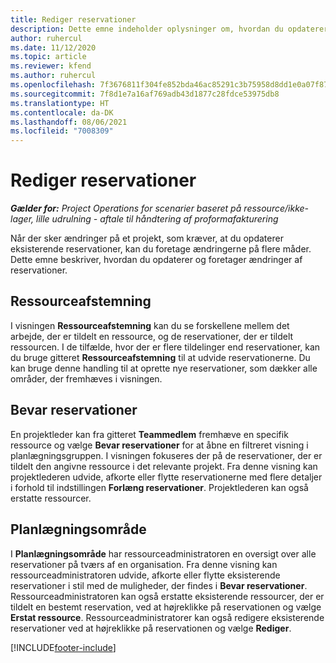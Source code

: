 ```yaml
---
title: Rediger reservationer
description: Dette emne indeholder oplysninger om, hvordan du opdaterer og foretager ændringer af reservationer.
author: ruhercul
ms.date: 11/12/2020
ms.topic: article
ms.reviewer: kfend
ms.author: ruhercul
ms.openlocfilehash: 7f3676811f304fe852bda46ac85291c3b75958d8dd1e0a07f87c58ef5efe8738
ms.sourcegitcommit: 7f8d1e7a16af769adb43d1877c28fdce53975db8
ms.translationtype: HT
ms.contentlocale: da-DK
ms.lasthandoff: 08/06/2021
ms.locfileid: "7008309"
---
```

# <a name="edit-bookings"></a>Rediger reservationer

_**Gælder for:** Project Operations for scenarier baseret på ressource/ikke-lager, lille udrulning - aftale til håndtering af proformafakturering_


Når der sker ændringer på et projekt, som kræver, at du opdaterer eksisterende reservationer, kan du foretage ændringerne på flere måder. Dette emne beskriver, hvordan du opdaterer og foretager ændringer af reservationer.

## <a name="resource-reconciliation"></a>Ressourceafstemning

I visningen **Ressourceafstemning** kan du se forskellene mellem det arbejde, der er tildelt en ressource, og de reservationer, der er tildelt ressourcen. I de tilfælde, hvor der er flere tildelinger end reservationer, kan du bruge gitteret **Ressourceafstemning** til at udvide reservationerne. Du kan bruge denne handling til at oprette nye reservationer, som dækker alle områder, der fremhæves i visningen.

## <a name="maintain-bookings"></a>Bevar reservationer

En projektleder kan fra gitteret **Teammedlem** fremhæve en specifik ressource og vælge **Bevar reservationer** for at åbne en filtreret visning i planlægningsgruppen. I visningen fokuseres der på de reservationer, der er tildelt den angivne ressource i det relevante projekt. Fra denne visning kan projektlederen udvide, afkorte eller flytte reservationerne med flere detaljer i forhold til indstillingen **Forlæng reservationer**. Projektlederen kan også erstatte ressourcer.

## <a name="schedule-board"></a>Planlægningsområde

I **Planlægningsområde** har ressourceadministratoren en oversigt over alle reservationer på tværs af en organisation. Fra denne visning kan ressourceadministratoren udvide, afkorte eller flytte eksisterende reservationer i stil med de muligheder, der findes i **Bevar reservationer**. Ressourceadministratoren kan også erstatte eksisterende ressourcer, der er tildelt en bestemt reservation, ved at højreklikke på reservationen og vælge **Erstat ressource**. Ressourceadministratorer kan også redigere eksisterende reservationer ved at højreklikke på reservationen og vælge **Rediger**.


[!INCLUDE[footer-include](../includes/footer-banner.md)]